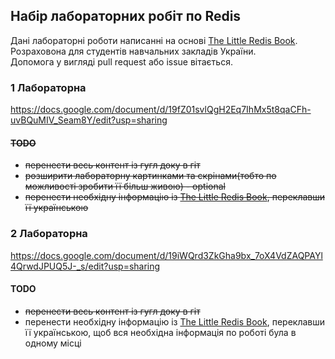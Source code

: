 ## Набір лабораторних робіт по Redis
Дані лабораторні роботи написанні на основі [The Little Redis Book](https://github.com/karlseguin/the-little-redis-book). Розраховона для студентів навчальних закладів України.  
Допомога у вигляді pull request або issue вітається.  
### 1 Лабораторна
https://docs.google.com/document/d/19fZ01svlQgH2Eq7IhMx5t8qaCFh-uvBQuMIV_Seam8Y/edit?usp=sharing
#### ~~TODO~~
* ~~перенести весь контент із гугл доку в гіт~~
* ~~розширити лабораторну картинками та скрінами(тобто по можливості зробити її більш живою) - optional~~
* ~~перенести необхідну інформацію із [The Little Redis Book](https://github.com/karlseguin/the-little-redis-book), переклавши її українською~~

### 2 Лабораторна
https://docs.google.com/document/d/19iWQrd3ZkGha9bx_7oX4VdZAQPAYl4QrwdJPUQ5J-_s/edit?usp=sharing
#### TODO
* ~~перенести весь контент із гугл доку в гіт~~
* перенести необхідну інформацію із [The Little Redis Book](https://github.com/karlseguin/the-little-redis-book), переклавши її українською, щоб вся необхідна інформація по роботі була в одному місці
